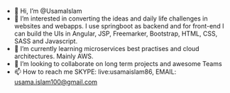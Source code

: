 - 👋 Hi, I’m @UsamaIslam
- 👀 I’m interested in converting the ideas and daily life challenges in websites and webapps. I use springboot as backend and for front-end I can build the UIs in Angular, JSP, Freemarker, Bootstrap, HTML, CSS, SASS and Javascript.
- 🌱 I’m currently learning microservices best practises and cloud architectures. Mainly AWS. 
- 💞️ I’m looking to collaborate on long term projects and awesome Teams
- 📫 How to reach me SKYPE: live:usamaislam86, EMAIL: usama.islam100@gmail.com
